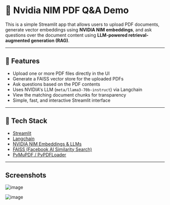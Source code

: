 # 📄 Nvidia NIM PDF Q&A Demo

This is a simple Streamlit app that allows users to upload PDF documents, generate vector embeddings using **NVIDIA NIM embeddings**, and ask questions over the document content using **LLM-powered retrieval-augmented generation (RAG)**.

---

## 🚀 Features

- Upload one or more PDF files directly in the UI
- Generate a FAISS vector store for the uploaded PDFs
- Ask questions based on the PDF contents
- Uses NVIDIA's LLM (`meta/llama3-70b-instruct`) via Langchain
- View the matching document chunks for transparency
- Simple, fast, and interactive Streamlit interface

---

## 🧠 Tech Stack

- [Streamlit](https://streamlit.io/)
- [Langchain](https://www.langchain.com/)
- [NVIDIA NIM Embeddings & LLMs](https://catalog.ngc.nvidia.com/)
- [FAISS (Facebook AI Similarity Search)](https://github.com/facebookresearch/faiss)
- [PyMuPDF / PyPDFLoader](https://pymupdf.readthedocs.io/)

---

## Screenshots

![image](https://github.com/user-attachments/assets/040eddc2-d4da-4092-a597-a436a600dad9)

![image](https://github.com/user-attachments/assets/b41ae2e8-6d99-4fe0-b614-d5aede2c0721)

